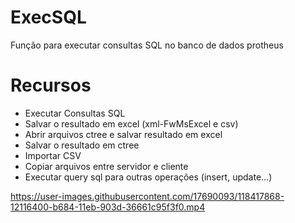 # ExecSQL
Função para executar consultas SQL no banco de dados protheus

# Recursos
* Executar Consultas SQL
* Salvar o resultado em excel (xml-FwMsExcel e csv)
* Abrir arquivos ctree e salvar resultado em excel
* Salvar o resultado em ctree
* Importar CSV
* Copiar arquivos entre servidor e cliente
* Executar query sql para outras operações (insert, update...)

https://user-images.githubusercontent.com/17690093/118417868-12116400-b684-11eb-903d-36661c95f3f0.mp4

